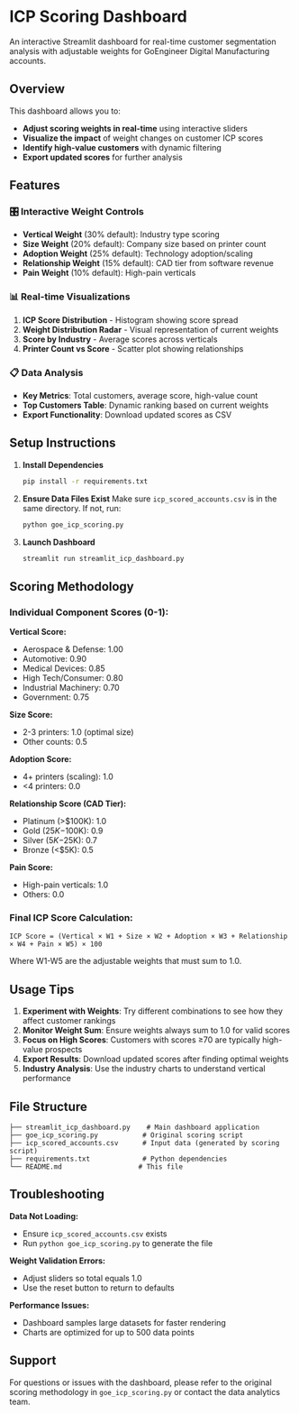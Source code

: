 # ICP Scoring Dashboard

An interactive Streamlit dashboard for real-time customer segmentation analysis with adjustable weights for GoEngineer Digital Manufacturing accounts.

## Overview

This dashboard allows you to:
- **Adjust scoring weights in real-time** using interactive sliders
- **Visualize the impact** of weight changes on customer ICP scores
- **Identify high-value customers** with dynamic filtering
- **Export updated scores** for further analysis

## Features

### 🎛️ Interactive Weight Controls
- **Vertical Weight** (30% default): Industry type scoring
- **Size Weight** (20% default): Company size based on printer count
- **Adoption Weight** (25% default): Technology adoption/scaling
- **Relationship Weight** (15% default): CAD tier from software revenue
- **Pain Weight** (10% default): High-pain verticals

### 📊 Real-time Visualizations
1. **ICP Score Distribution** - Histogram showing score spread
2. **Weight Distribution Radar** - Visual representation of current weights
3. **Score by Industry** - Average scores across verticals
4. **Printer Count vs Score** - Scatter plot showing relationships

### 📋 Data Analysis
- **Key Metrics**: Total customers, average score, high-value count
- **Top Customers Table**: Dynamic ranking based on current weights
- **Export Functionality**: Download updated scores as CSV

## Setup Instructions

1. **Install Dependencies**
   ```bash
   pip install -r requirements.txt
   ```

2. **Ensure Data Files Exist**
   Make sure `icp_scored_accounts.csv` is in the same directory. If not, run:
   ```bash
   python goe_icp_scoring.py
   ```

3. **Launch Dashboard**
   ```bash
   streamlit run streamlit_icp_dashboard.py
   ```

## Scoring Methodology

### Individual Component Scores (0-1):

**Vertical Score:**
- Aerospace & Defense: 1.00
- Automotive: 0.90
- Medical Devices: 0.85
- High Tech/Consumer: 0.80
- Industrial Machinery: 0.70
- Government: 0.75

**Size Score:**
- 2-3 printers: 1.0 (optimal size)
- Other counts: 0.5

**Adoption Score:**
- 4+ printers (scaling): 1.0
- <4 printers: 0.0

**Relationship Score (CAD Tier):**
- Platinum (>$100K): 1.0
- Gold ($25K-$100K): 0.9
- Silver ($5K-$25K): 0.7
- Bronze (<$5K): 0.5

**Pain Score:**
- High-pain verticals: 1.0
- Others: 0.0

### Final ICP Score Calculation:
```
ICP Score = (Vertical × W1 + Size × W2 + Adoption × W3 + Relationship × W4 + Pain × W5) × 100
```

Where W1-W5 are the adjustable weights that must sum to 1.0.

## Usage Tips

1. **Experiment with Weights**: Try different combinations to see how they affect customer rankings
2. **Monitor Weight Sum**: Ensure weights always sum to 1.0 for valid scores
3. **Focus on High Scores**: Customers with scores ≥70 are typically high-value prospects
4. **Export Results**: Download updated scores after finding optimal weights
5. **Industry Analysis**: Use the industry charts to understand vertical performance

## File Structure

```
├── streamlit_icp_dashboard.py    # Main dashboard application
├── goe_icp_scoring.py           # Original scoring script
├── icp_scored_accounts.csv      # Input data (generated by scoring script)
├── requirements.txt             # Python dependencies
└── README.md                   # This file
```

## Troubleshooting

**Data Not Loading:**
- Ensure `icp_scored_accounts.csv` exists
- Run `python goe_icp_scoring.py` to generate the file

**Weight Validation Errors:**
- Adjust sliders so total equals 1.0
- Use the reset button to return to defaults

**Performance Issues:**
- Dashboard samples large datasets for faster rendering
- Charts are optimized for up to 500 data points

## Support

For questions or issues with the dashboard, please refer to the original scoring methodology in `goe_icp_scoring.py` or contact the data analytics team. 